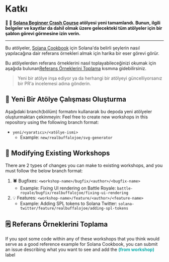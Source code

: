 # Katkı

**🔑 🔑  [Solana Beginner Crash Course](./workshops/beginner-crash-course) atölyesi yeni tamamlandı. Bunun, ilgili belgeler ve kayıtlar da dahil olmak üzere gelecekteki tüm atölyeler için bir şablon görevi görmesine izin verin.**

---

Bu atölyeler, [Solana Cookbook](https://solanacookbook.com/) için Solana'da belirli şeylerin nasıl yapılacağına dair referans örnekleri almak için harika bir eser görevi görür.
   
Bu atölyelerden referans örneklerini nasıl toplayabileceğinizi okumak için aşağıda bulunan[Referans Örneklerini Toplama](#plucking-reference-examples) kısmına gidebilirsiniz.


> Yeni bir atölye inşa ediyor ya da herhangi bir atölyeyi güncelliyorsanız bir PR'a incelemesi adına gönderin.

## 🚀 Yeni Bir Atölye Çalışması Oluşturma
Aşağıdaki branch(bölüm) formatını kullanarak bu depoda yeni atölyeler oluşturmaktan çekinmeyin:
Feel free to create new workshops in this repository using the following branch format:
* `yeni/<yaratıcı>/<atölye-ismi>`
    * Example: `new/realbuffalojoe/svg-generator`

## 🔧 Modifying Existing Workshops
There are 2 types of changes you can make to existing workshops, and you must follow the below branch format:
1. 🕷️ Bugfixes: `<workshop-name>/bugfix/<author>/<bugfix-name>`
    * Example: Fixing UI rendering on Battle Royale: `battle-royale/bugfix/realbuffalojoe/fixing-ui-rendering`
2. 💡 Features: `<workshop-name>/feature/<author>/<feature-name>`
    * Example: Adding SPL tokens to Solana Twitter: `solana-twitter/feature/realbuffalojoe/adding-spl-tokens`

## 🗒️ Referans Örneklerini Toplama
If you spot some code within any of these workshops that you think would serve as a good reference example for Solana Cookbook, you can submit an issue describing what you want to see and add the <span style="color:#09ABA8">**(from workshop)**</span> label
